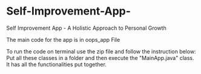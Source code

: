 # Self-Improvement-App-
Self Improvement App - A Holistic Approach to Personal Growth

The main code for the app is in oops_app File

To run the code on terminal use the zip file and follow the instruction below:
Put all these classes in a folder and then execute the "MainApp.java" class.
It has all the functionalities put together.

